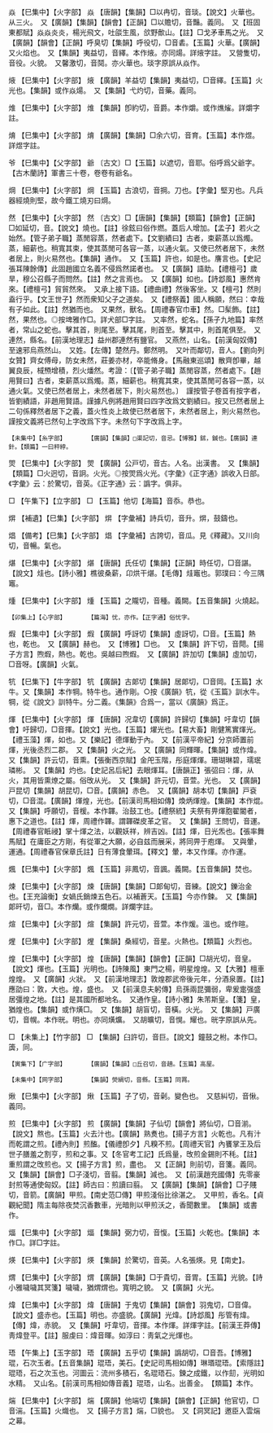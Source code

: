 <!-- { "loadSidebar": true } -->
焱	【巳集中】【火字部】	焱	【唐韻】【集韻】□以冉切，音琰。【說文】火華也。从三火。　又【廣韻】【集韻】【韻會】【正韻】□以贍切，音豔。義同。　又【班固東都賦】焱焱炎炎，楊光飛文，吐燄生風，欱野歕山。【註】□戈矛車馬之光。　又【廣韻】【韻會】【正韻】呼臭切【集韻】呼役切，□音砉。【玉篇】火華。【廣韻】又火焰也。　又【集韻】夷益切，音繹。本作焲。亦同煬。詳焲字註。　又營隻切，音役。火貌。　又馨激切，音鬩。亦火華也。琰字原誤从焱作。

焲	【巳集中】【火字部】	焲	【廣韻】羊益切【集韻】夷益切，□音繹。【玉篇】火光也。【集韻】或作焱煬。　又【集韻】弋灼切，音藥。義同。

焳	【巳集中】【火字部】	焳	【集韻】卽約切，音爵。本作爝。或作燋熦。詳爝字註。

焴	【巳集中】【火字部】	焴	【廣韻】【集韻】□余六切，音育。【玉篇】本作煜。詳煜字註。

爷	【巳集中】【父字部】	爺	〔古文〕□【玉篇】以遮切，音耶。俗呼爲父爺字。【古木蘭詩】軍書三十卷，卷卷有爺名。

焵	【巳集中】【火字部】	焵	【玉篇】古浪切，音掆。刀也。【字彙】堅刃也。凡兵器經燒則堅，故今鐵工燒刃曰焵。

然	【巳集中】【火字部】	然	〔古文〕□【唐韻】【集韻】【類篇】【韻會】【正韻】□如延切，音。【說文】燒也。【註】徐鉉曰俗作燃。蓋后人增加。【孟子】若火之始然。【管子弟子職】蒸閒容蒸，然者處下。【文劉績曰】古者，束薪蒸以爲燭。蒸，細薪也。稍寬其束，使其蒸閒可各容一蒸，以通火氣。又使已然者居下，未然者居上，則火易然也。【集韻】通作。　又【玉篇】許也，如是也。譍言也。【史記張耳陳餘傳】此固趙國立名義不侵爲然諾者也。　又【廣韻】語助。【禮檀弓】歲旱，穆公召縣子而問然。【註】然之言焉也。　又【廣韻】如也。【詩邶風】惠然肯來。【禮檀弓】貿貿然來。　又承上接下語。【禮曲禮】然後客坐。又【檀弓】然則盍行乎。【文王世子】然而衆知父子之道矣。　又【禮祭義】國人稱願，然曰：幸哉有子如此。【註】然猶而也。　又果然，獸名。【周禮春官巾車】然。□髤飾。【註】然，果然也。◎按埤雅作□。詳犬部□字註。　又率然，蛇名。【孫子九地篇】率然者，常山之蛇也。擊其首，則尾至。擊其尾，則首至。擊其中，則首尾俱至。　又連然，縣名。【前漢地理志】益州郡連然有鹽官。　又燕然，山名。【前漢匈奴傳】至速邪烏燕然山。　又姓。【左傳】楚然丹。鄭然明。　又叶而鄰切，音人。【劉向列女贊】齊女傅母，防女未然，莊姜亦材，卒能脩身。【馬融東巡頌】散齊卽畢，越翼良辰，棫槱增積，烈火燔然。考證：〔【管子弟子職】蒸閒容蒸，然者處下。【趙用賢曰】古者，束薪蒸以爲燭。蒸，細薪也。稍寬其束，使其蒸閒可各容一蒸，以通火氣。又使已然者居上，未然者居下，則火易然也。〕　謹按管子卷首有按字者，皆劉績語，非趙用賢語。謹據凡例將趙用賢曰四字改爲文劉績曰。按又已然者居上二句係釋然者居下之義，蓋火性炎上故使已然者居下，未然者居上，則火易然也。謹按文義將已然句上字改爲下字。未然句下字改爲上字。 

	【未集中】【糸字部】		【廣韻】【集韻】□渠記切，音忌。【博雅】鉥，鍼也。【廣韻】連針。【類篇】一曰秤綍。

焸	【巳集中】【火字部】	焸	【廣韻】公戸切，音古。人名。出漢書。　又【集韻】【類篇】□火迥切，音詗。火光。◎按焸爲火光。《字彙》《正字通》誤收入日部。《字彙》云：於驚切，音英。《正字通》云：譌字。俱非。

□	【午集下】【立字部】	□	【玉篇】他切【海篇】音忝。恭也。

焺	【補遺】【巳集】【火字部】	焺	【字彙補】詩兵切，音升。焺，鼓鑄也。

焻	【備考】【巳集】【火字部】	焻	【字彙補】古誇切，音瓜。見《釋藏》。又川向切，音暢。氣也。

煁	【巳集中】【火字部】	煁	【唐韻】氏任切【集韻】【正韻】時任切，□音諶。【說文】烓也。【詩小雅】樵彼桑薪，卬烘干煁。【毛傳】烓竈也。郭璞曰：今三隅竈。

煄	【巳集中】【火字部】	煄	【玉篇】之隴切，音種。義闕。【五音集韻】火燒起。

	【卯集上】【心字部】		【篇海】忧，亦作。【正字通】俗忧字。

煆	【巳集中】【火字部】	煆	【廣韻】呼訝切【集韻】虛訝切，□音。【玉篇】熱也，乾也。　又【廣韻】赫也。　又【博雅】□也。　又【集韻】許下切，音閜。【揚子方言】煦煆，熱也。乾也。吳越曰煦煆。　又【廣韻】許加切【集韻】虛加切，□音呀。【廣韻】火氣。

牨	【巳集下】【牛字部】	牨	【廣韻】古郞切【集韻】居郞切，□音岡。【玉篇】水牛。又【集韻】本作犅。特牛也。通作剛。○按《廣韻》牨，從《玉篇》訓水牛。犅，從《說文》訓特牛。分二義。《集韻》合爲一，當以《廣韻》爲正。

煇	【巳集中】【火字部】	煇	【唐韻】况韋切【廣韻】許歸切【集韻】吁韋切【韻會】吁歸切，□音揮。【說文】光也。【玉篇】燿光也。【易大畜】剛健篤實煇光。【禮玉藻】煇，如也。又【樂記】德煇動于內。　又【前漢平帝紀】分京師置前煇，光後丞烈二郡。　又【集韻】火之光。　又【廣韻】同輝暉。【集韻】或作煒。又【集韻】許云切，音熏。【張衡西京賦】金戺玉階，彤庭煇煇。珊瑚琳碧，瓀珉璘彬。　又【集韻】灼也。【史記呂后紀】去眼煇耳。【唐韻正】張弨曰：煇，从火，其用皆熏燎之屬。俗攺从光。　又【集韻】許元切，音萱。光也。　又【廣韻】戸昆切【集韻】胡昆切，□音。【廣韻】赤色。　又【廣韻】胡本切【集韻】戸袞切，□音混。【廣韻】煇煌，光也。【前漢司馬相如傳】煥炳煇煌。【集韻】本作焜。　又【集韻】呼願切，音楥。本作韗。治鼓工也。【禮祭統】夫祭有畀煇胞翟閽者，惠下之道也。【註】煇，周禮作韗。謂韗磔皮革之官。　又【集韻】王問切，音運。【周禮春官眡祲】掌十煇之法，以觀妖祥，辨吉凶。【註】煇，日光炁也。【張率舞馬賦】在庸臣之方剛，有從軍之大願，必自兹而展采，將同畀于庖煇。　又與暈，運通。【周禮春官保章氏註】日有薄食暈珥。【釋文】暈，本又作煇。亦作運。

煈	【巳集中】【火字部】	煈	【玉篇】非鳳切，音諷。義闕。【五音集韻】焚也。

煉	【巳集中】【火字部】	煉	【唐韻】【集韻】□郞甸切，音練。【說文】鑠治金也。【王充論衡】女媧氏銷煉五色石。以補蒼天。【玉篇】今亦作鍊。　又【集韻】郞旰切，音□。本作爤。或作爛燗。詳爛字註。

煊	【巳集中】【火字部】	煊	【集韻】許元切，音萱。本作煖。溫也。或作暄。

煋	【巳集中】【火字部】	煋	【集韻】桑經切，音星。火熱也。【類篇】火烈也。

煌	【巳集中】【火字部】	煌	【唐韻】【集韻】【韻會】【正韻】□胡光切，音皇。【說文】煇也。【玉篇】光明也。【詩陳風】東門之楊，明星煌煌。又【大雅】檀車煌煌。　又【廣韻】火狀。　又【前漢地理志】敦煌郡武帝後元年，分酒泉置。【註】應劭曰：敦，大也。煌，盛也。　又【前漢息夫躬傳】烏孫兩昆彌弱，卑爰疐强盛居彊煌之地。【註】是其國所都地名。　又通作皇。【詩小雅】朱芾斯皇。【箋】皇，猶煌也。【集韻】或作熿□。　又【集韻】胡盲切，音橫。火光。　又【集韻】戸廣切，音幌。本作晄。明也。亦同熿爌。　又胡曠切，音愰。耀也。晄字原誤从先。

□	【未集上】【竹字部】	□	【集韻】臼許切，音巨。【說文】鐘鼓之柎。本作□。簴，同。

	【寅集下】【广字部】		【廣韻】【集韻】□丘召切，音趬。【玉篇】高屋。

	【未集中】【网字部】		【集韻】熒絹切，音縣。【玉篇】同罥。

煍	【巳集中】【火字部】	煍	【玉篇】子了切，音劋。變色也。　又慈糾切，音愀。義同。

煎	【巳集中】【火字部】	煎	【廣韻】【集韻】子仙切【韻會】將仙切，□音湔。【說文】熬也。【玉篇】火去汁也。【廣韻】熟煑也。【揚子方言】火乾也。凡有汁而乾謂之煎。【禮內則】煎醢。【儀禮卽夕】凡糗不煎。【周禮天官】內饔掌王及后世子膳羞之割亨，煎和之事。又【冬官考工記】氏爲量，攺煎金錫則不秏。【註】重煎謂之攺煎也。又【揚子方言】煎，盡也。　又【正韻】則前切，音箋。義同。又【集韻】【韻會】□子淺切，音翦。【集韻】減也。　又【前漢趙充國傳】先零豪封煎等通使匈奴。【註】師古曰：煎讀曰翦。　又【廣韻】【集韻】【韻會】□子賤切，音箭。【廣韻】甲煎。【南史范□傳】甲煎淺俗比徐湛之。　又甲煎，香名。【貞觀紀聞】隋主每除夜焚沉香數車，光暗則以甲煎沃之，香聞數里。　【集韻】或書作。

煏	【巳集中】【火字部】	煏	【集韻】弼力切，音愎。【玉篇】火乾也。【集韻】本作□。詳□字註。

煐	【巳集中】【火字部】	煐	【集韻】於驚切，音英。人名張煐。見【南史】。

煟	【巳集中】【火字部】	煟	【廣韻】【集韻】□于貴切，音胃。【玉篇】光貌。【詩小雅噦噦其冥箋】噦噦，猶煟煟也。寬明之貌。　又【廣韻】火光。

煒	【巳集中】【火字部】	煒	【唐韻】于鬼切【集韻】【韻會】羽鬼切，□音偉。【說文】盛赤也。【玉篇】明也。亦盛貌。【廣韻】光煒。【詩邶風】彤管有煒。【傳】煒，赤貌。　又【集韻】吁韋切，音揮。本作煇。詳煇字註。【前漢王莽傳】靑煒登平。【註】服虔曰：煒音暉。如淳曰：靑氣之光煇也。

珸	【午集上】【玉字部】	珸	【廣韻】五乎切【集韻】譌胡切，□音吾。【博雅】琨，石次玉者。【五音集韻】琨珸，美石。【史記司馬相如傳】琳瑉琨珸。【索隱註】琨珸，石之次玉也。河圖云：流州多積石，名琨珸石。鍊之成鐵，以作劎，光明如水精。　又山名。【前漢司馬相如傳音義】琨珸，山名。出善金。　【類篇】本作。

煓	【巳集中】【火字部】	煓	【廣韻】他端切【集韻】【韻會】【正韻】他官切，□音湍。【玉篇】火熾也。　又【揚子方言】煓，□貌也。　又【洞冥記】邀臣入雲煓之幕。

